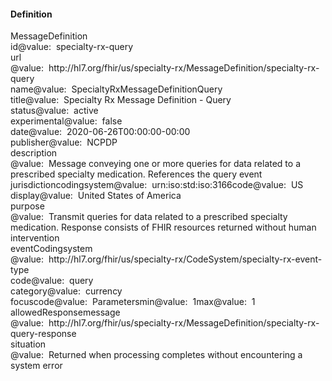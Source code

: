 <h4>Definition</h4>

<div class="fm_ex"><span class="emph0">MessageDefinition</span><br /><span style="display:inline-block"><span class="emph1">id</span><span style="display:inline-block"><span class="leastEmph fhirValue">@value</span>: &nbsp;<span class="valueEmph">specialty-rx-query</span></span></span><br><span style="display:inline-block"><span class="emph1">url</span><span style="display:inline-block"><span class="leastEmph fhirValue">@value</span>: &nbsp;<span class="valueEmph">http://hl7.org/fhir/us/specialty-rx/MessageDefinition/specialty-rx-query</span></span></span><br><span style="display:inline-block"><span class="emph1">name</span><span style="display:inline-block"><span class="leastEmph fhirValue">@value</span>: &nbsp;<span class="valueEmph">SpecialtyRxMessageDefinitionQuery</span></span></span><br><span style="display:inline-block"><span class="emph1">title</span><span style="display:inline-block"><span class="leastEmph fhirValue">@value</span>: &nbsp;<span class="valueEmph">Specialty Rx Message Definition - Query</span></span></span><br><span style="display:inline-block"><span class="emph1">status</span><span style="display:inline-block"><span class="leastEmph fhirValue">@value</span>: &nbsp;<span class="valueEmph">active</span></span></span><br><span style="display:inline-block"><span class="emph1">experimental</span><span style="display:inline-block"><span class="leastEmph fhirValue">@value</span>: &nbsp;<span class="valueEmph">false</span></span></span><br><span style="display:inline-block"><span class="emph1">date</span><span style="display:inline-block"><span class="leastEmph fhirValue">@value</span>: &nbsp;<span class="valueEmph">2020-06-26T00:00:00-00:00</span></span></span><br><span style="display:inline-block"><span class="emph1">publisher</span><span style="display:inline-block"><span class="leastEmph fhirValue">@value</span>: &nbsp;<span class="valueEmph">NCPDP</span></span></span><br><span style="display:inline-block"><span class="emph1">description</span><span style="display:inline-block"><span class="leastEmph fhirValue">@value</span>: &nbsp;<span class="valueEmph">Message conveying one or more queries for data related to a prescribed specialty medication. References the query event</span></span></span><br><span style="display:inline-block"><span class="emph1">jurisdiction</span><span style="display:inline-block"><span class="emph2">coding</span></span></span><span style="display:inline-block"><span class="emph3">system</span><span style="display:inline-block"><span class="leastEmph fhirValue">@value</span>: &nbsp;<span class="valueEmph">urn:iso:std:iso:3166</span></span></span><span style="display:inline-block"><span class="emph3">code</span><span style="display:inline-block"><span class="leastEmph fhirValue">@value</span>: &nbsp;<span class="valueEmph">US</span></span></span><span style="display:inline-block"><span class="emph3">display</span><span style="display:inline-block"><span class="leastEmph fhirValue">@value</span>: &nbsp;<span class="boldValueEmph">United States of America</span></span></span><br><span style="display:inline-block"><span class="emph1">purpose</span><span style="display:inline-block"><span class="leastEmph fhirValue">@value</span>: &nbsp;<span class="valueEmph">Transmit queries for data related to a prescribed specialty medication. Response consists of FHIR resources returned without human intervention</span></span></span><br><span style="display:inline-block"><span class="emph1">eventCoding</span><span style="display:inline-block"><span class="emph2">system</span></span></span><span style="display:inline-block"><span class="leastEmph fhirValue">@value</span>: &nbsp;<span class="valueEmph">http://hl7.org/fhir/us/specialty-rx/CodeSystem/specialty-rx-event-type</span></span><span style="display:inline-block"><span class="emph2">code</span><span style="display:inline-block"><span class="leastEmph fhirValue">@value</span>: &nbsp;<span class="valueEmph">query</span></span></span><br><span style="display:inline-block"><span class="emph1">category</span><span style="display:inline-block"><span class="leastEmph fhirValue">@value</span>: &nbsp;<span class="valueEmph">currency</span></span></span><br><span style="display:inline-block"><span class="emph1">focus</span><span style="display:inline-block"><span class="emph2">code</span></span></span><span style="display:inline-block"><span class="leastEmph fhirValue">@value</span>: &nbsp;<span class="valueEmph">Parameters</span></span><span style="display:inline-block"><span class="emph2">min</span><span style="display:inline-block"><span class="leastEmph fhirValue">@value</span>: &nbsp;<span class="valueEmph">1</span></span></span><span style="display:inline-block"><span class="emph2">max</span><span style="display:inline-block"><span class="leastEmph fhirValue">@value</span>: &nbsp;<span class="valueEmph">1</span></span></span><br><span style="display:inline-block"><span class="emph1">allowedResponse</span><span style="display:inline-block"><span class="emph2">message</span></span></span><span style="display:inline-block"><span class="leastEmph fhirValue">@value</span>: &nbsp;<span class="valueEmph">http://hl7.org/fhir/us/specialty-rx/MessageDefinition/specialty-rx-query-response</span></span><span style="display:inline-block"><span class="emph2">situation</span><span style="display:inline-block"><span class="leastEmph fhirValue">@value</span>: &nbsp;<span class="valueEmph">Returned when processing completes without encountering a system error</span></span></span></div>